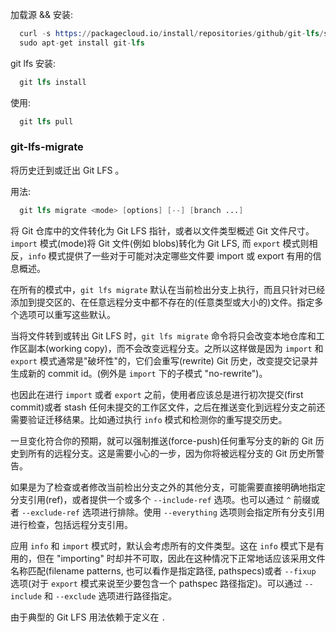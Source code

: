 
加载源 && 安装:
```s
  curl -s https://packagecloud.io/install/repositories/github/git-lfs/script.deb.sh | sudo bash
  sudo apt-get install git-lfs
```

git lfs 安装:
```s
  git lfs install
```

使用:
```s
  git lfs pull
```

### git-lfs-migrate

将历史迁到或迁出 Git LFS 。

用法:
```s
  git lfs migrate <mode> [options] [--] [branch ...]
```

将 Git 仓库中的文件转化为 Git LFS 指针，或者以文件类型概述 Git 文件尺寸。`import` 模式(mode)将 Git 文件(例如 blobs)转化为 Git LFS, 而 `export` 模式则相反，`info` 模式提供了一些对于可能对决定哪些文件要 import 或 export 有用的信息概述。

在所有的模式中，`git lfs migrate` 默认在当前检出分支上执行，而且只针对已经添加到提交区的、在任意远程分支中都不存在的(任意类型或大小的)文件。指定多个选项可以重写这些默认。

当将文件转到或转出 Git LFS 时，`git lfs migrate` 命令将只会改变本地仓库和工作区副本(working copy)，而不会改变远程分支。之所以这样做是因为 `import` 和 `export` 模式通常是"破坏性"的，它们会重写(rewrite) Git 历史，改变提交记录并生成新的 commit id。(例外是 `import` 下的子模式 "no-rewrite")。

也因此在进行 `import` 或者 `export` 之前，使用者应该总是进行初次提交(first commit)或者 stash 任何未提交的工作区文件，之后在推送变化到远程分支之前还需要验证迁移结果。比如通过执行 `info` 模式和检测你的重写提交历史。

一旦变化符合你的预期，就可以强制推送(force-push)任何重写分支的新的 Git 历史到所有的远程分支。这是需要小心的一步，因为你将被远程分支的 Git 历史所警告。

如果是为了检查或者修改当前检出分支之外的其他分支，可能需要直接明确地指定分支引用(ref)，或者提供一个或多个 `--include-ref` 选项。也可以通过 `^` 前缀或者 `--exclude-ref` 选项进行排除。使用 `--everything` 选项则会指定所有分支引用进行检查，包括远程分支引用。

应用 `info` 和 `import` 模式时，默认会考虑所有的文件类型。这在 `info` 模式下是有用的，但在 "importing" 时却并不可取，因此在这种情况下正常地话应该采用文件名称匹配(filename patterns, 也可以看作是指定路径, pathspecs)或者 `--fixup` 选项(对于 `export` 模式来说至少要包含一个 pathspec 路径指定)。可以通过 `--include` 和 `--exclude` 选项进行路径指定。

由于典型的 Git LFS 用法依赖于定义在 `.`

